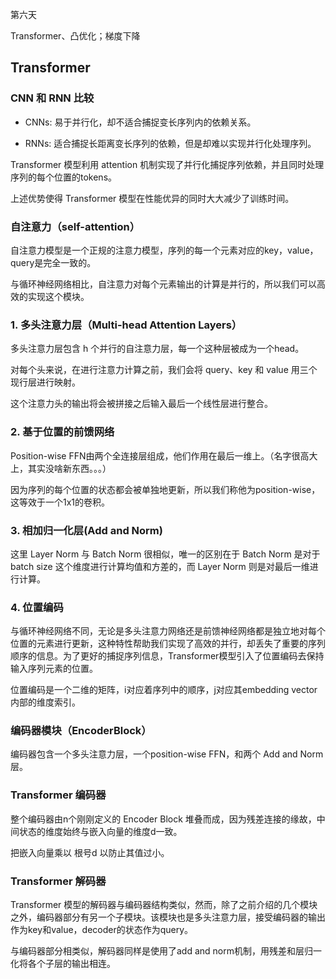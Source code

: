 第六天

Transformer、凸优化；梯度下降

## Transformer

### CNN 和 RNN 比较

* CNNs: 易于并行化，却不适合捕捉变长序列内的依赖关系。

* RNNs: 适合捕捉长距离变长序列的依赖，但是却难以实现并行化处理序列。

Transformer 模型利用 attention 机制实现了并行化捕捉序列依赖，并且同时处理序列的每个位置的tokens。

上述优势使得 Transformer 模型在性能优异的同时大大减少了训练时间。

### 自注意力（self-attention）

自注意力模型是一个正规的注意力模型，序列的每一个元素对应的key，value，query是完全一致的。

与循环神经网络相比，自注意力对每个元素输出的计算是并行的，所以我们可以高效的实现这个模块。

### 1. 多头注意力层（Multi-head Attention Layers）

多头注意力层包含 h 个并行的自注意力层，每一个这种层被成为一个head。

对每个头来说，在进行注意力计算之前，我们会将 query、key 和 value 用三个现行层进行映射。

这个注意力头的输出将会被拼接之后输入最后一个线性层进行整合。

### 2. 基于位置的前馈网络

Position-wise FFN由两个全连接层组成，他们作用在最后一维上。（名字很高大上，其实没啥新东西。。。）

因为序列的每个位置的状态都会被单独地更新，所以我们称他为position-wise，这等效于一个1x1的卷积。

### 3. 相加归一化层(Add and Norm)

这里 Layer Norm 与 Batch Norm 很相似，唯一的区别在于 Batch Norm 是对于 batch size 这个维度进行计算均值和方差的，而 Layer Norm 则是对最后一维进行计算。

### 4. 位置编码

与循环神经网络不同，无论是多头注意力网络还是前馈神经网络都是独立地对每个位置的元素进行更新，这种特性帮助我们实现了高效的并行，却丢失了重要的序列顺序的信息。为了更好的捕捉序列信息，Transformer模型引入了位置编码去保持输入序列元素的位置。

位置编码是一个二维的矩阵，i对应着序列中的顺序，j对应其embedding vector内部的维度索引。

### 编码器模块（EncoderBlock）

编码器包含一个多头注意力层，一个position-wise FFN，和两个 Add and Norm层。

### Transformer 编码器

整个编码器由n个刚刚定义的 Encoder Block 堆叠而成，因为残差连接的缘故，中间状态的维度始终与嵌入向量的维度d一致。

把嵌入向量乘以 根号d 以防止其值过小。

### Transformer 解码器

Transformer 模型的解码器与编码器结构类似，然而，除了之前介绍的几个模块之外，编码器部分有另一个子模块。该模块也是多头注意力层，接受编码器的输出作为key和value，decoder的状态作为query。

与编码器部分相类似，解码器同样是使用了add and norm机制，用残差和层归一化将各个子层的输出相连。
